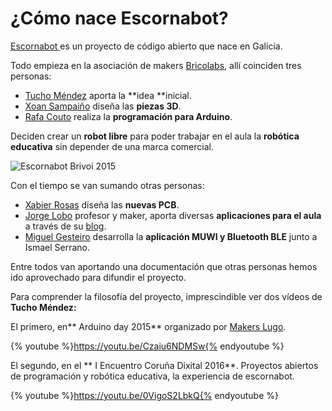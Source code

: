 # ¿Cómo nace Escornabot?

[Escornabot ](http://escornabot.com/web/)es un proyecto de código abierto que nace en Galicia.

Todo empieza en la asociación de makers [Bricolabs](https://bricolabs.cc/), allí coinciden tres personas:

* [Tucho Méndez](https://twitter.com/procastino) aporta la **idea **inicial.
* [Xoan Sampaiño](https://twitter.com/xoan) diseña las **piezas 3D**.
* [Rafa Couto](https://twitter.com/caligari_pub) realiza la **programación para Arduino**.

Deciden crear un **robot libre** para poder trabajar en el aula la **robótica educativa** sin depender de una marca comercial.

![Escornabot Brivoi 2015](https://escornabot.com/web/sites/default/files/node_attachs/brivoi.jpg)

Con el tiempo se van sumando otras personas:

* [Xabier Rosas](https://twitter.com/xdesig) diseña las **nuevas PCB**.
* [Jorge Lobo](https://twitter.com/lobo_tic) profesor y maker, aporta diversas **aplicaciones para el aula** a través de su [blog](http://www.lobotic.es/).
* [Miguel Gesteiro](https://github.com/mgesteiro) desarrolla la **aplicación MUWI y Bluetooth BLE** junto a Ismael Serrano.

Entre todos van aportando una documentación que otras personas hemos ido aprovechado para difundir el proyecto.

Para comprender la filosofía del proyecto, imprescindible ver dos vídeos de **Tucho Méndez:**

El primero, en** Arduino day 2015** organizado por [Makers Lugo](http://makerslugo.org/).

{% youtube %}https://youtu.be/Czaiu6NDMSw{% endyoutube %}

El segundo, en el ** I Encuentro Coruña Dixital 2016**. Proyectos abiertos de programación y robótica educativa, la experiencia de escornabot.

{% youtube %}https://youtu.be/0VigoS2LbkQ{% endyoutube %}








